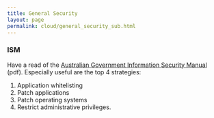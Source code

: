 ```yaml
---
title: General Security
layout: page
permalink: cloud/general_security_sub.html
---
```


### ISM

Have a read of the [Australian Government Information Security Manual](https://www.asd.gov.au/publications/Information_Security_Manual_2017_Controls.pdf) (pdf). Especially useful are the top 4 strategies:

1. Application whitelisting
2. Patch applications
3. Patch operating systems
4. Restrict administrative privileges.
